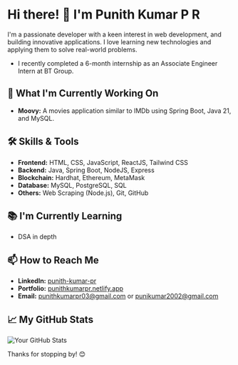 # Hi there! 👋 I'm Punith Kumar P R

I'm a passionate developer with a keen interest in web development, and building innovative applications. I love learning new technologies and applying them to solve real-world problems. 
- I recently completed a 6-month internship as an Associate Engineer Intern at BT Group.

## 🌱 What I'm Currently Working On
- **Moovy:** A movies application similar to IMDb using Spring Boot, Java 21, and MySQL.

## 🛠 Skills & Tools
- **Frontend:** HTML, CSS, JavaScript, ReactJS, Tailwind CSS
- **Backend:** Java, Spring Boot, NodeJS, Express
- **Blockchain:** Hardhat, Ethereum, MetaMask
- **Database:** MySQL, PostgreSQL, SQL
- **Others:** Web Scraping (Node.js), Git, GitHub

## 📚 I'm Currently Learning
- DSA in depth

## 📫 How to Reach Me
- **LinkedIn:** [punith-kumar-pr](https://linkedin.com/in/punith-kumar-pr)
- **Portfolio:** [punithkumarpr.netlify.app](https://punithkumarpr.netlify.app)
- **Email:** [punithkumarpr03@gmail.com](mailto:punithkumarpr03@gmail.com) or [punikumar2002@gmail.com](mailto:punikumar2002@gmail.com)

## 📈 My GitHub Stats

![Your GitHub Stats](https://github-readme-stats.vercel.app/api?username=punith-kumar-pr&show_icons=true&theme=radical)

Thanks for stopping by! 😊
